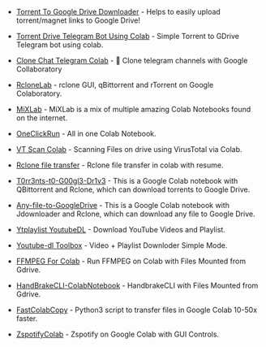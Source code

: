 -   [Torrent To Google Drive Downloader](https://github.com/AvinashReddy3108/Torrent-To-Google-Drive-Downloader) - Helps to easily upload torrent/magnet links to Google Drive!

-   [Torrent Drive Telegram Bot Using Colab](https://github.com/ogkunald/Torrent-Drive-Telegram-Bot-Using-Colab) - Simple Torrent to GDrive Telegram bot using colab.

-   [Clone Chat Telegram Colab](https://github.com/Drrivao/Clonechat-Telegram-Colab) - 💬 Clone telegram channels with Google Collaboratory

-   [RcloneLab](https://github.com/acamposxp/RcloneLab/network/members) - rclone GUI, qBittorrent and rTorrent on Google Colaboratory.

-   [MiXLab](https://github.com/shirooo39/MiXLab) - MiXLab is a mix of multiple amazing Colab Notebooks found on the internet.

-   [OneClickRun](https://github.com/biplobsd/OneClickRun) - All in one Colab Notebook.

-   [VT Scan Colab](https://colab.research.google.com/drive/10AZ7NkATPeUNO_ONcE8BUx8LeeipCvwX) - Scanning Files on drive using VirusTotal via Colab.

-   [Rclone file transfer](https://colab.research.google.com/drive/1GUb7TE712Xv_5yJf9cBPGK9qPT5A8CjU?usp=sharing) - Rclone file transfer in colab with resume.

-   [T0rr3nts-t0-G00gl3-Dr1v3](https://github.com/jericjan/Torrents-to-Google-Drive) - This is a Google Colab notebook with QBittorrent and Rclone, which can download torrents to Google Drive.

-   [Any-file-to-GoogleDrive](https://github.com/menukaonline/Any-file-to-Google-Drive) - This is a Google Colab notebook with Jdownloader and Rclone, which can download any file to Google Drive.

-   [Ytplaylist YoutubeDL](https://colab.research.google.com/github/aftabkh505/Ytplaylist/blob/master/styleYoutubedl.ipynb) - Download YouTube Videos and Playlist.

-   [Youtube-dl Toolbox](https://colab.research.google.com/github/online6731/youtube-dl-toolbox/blob/main/youtube_dl_toolbox.ipynb) - Video + Playlist Downloder Simple Mode.

-   [FFMPEG For Colab](https://github.com/cheems/FFmpeg-for-GDrive) - Run FFMPEG on Colab with Files Mounted from Gdrive.

-   [HandBrakeCLI-ColabNotebook](https://github.com/SKGHD/Handy) - HandbrakeCLI with Files Mounted from Gdrive.

-   [FastColabCopy](https://github.com/L0garithmic/FastColabCopy) - Python3 script to transfer files in Google Colab 10-50x faster.

-   [ZspotifyColab](https://github.com/Ori5000/zspotifycolab) - Zspotify on Google Colab with GUI Controls.
